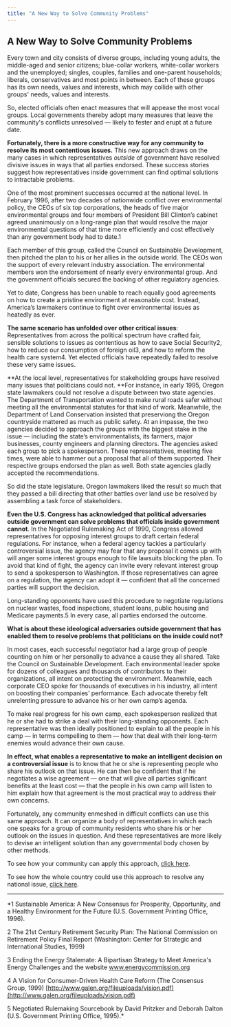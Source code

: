 ```yaml
---
title: "A New Way to Solve Community Problems"
---
```


## A New Way to Solve Community Problems

Every town and city consists of diverse groups, including young adults, the middle-aged and senior citizens; blue-collar workers, white-collar workers and the unemployed; singles, couples, families and one-parent households; liberals, conservatives and most points in between. Each of these groups has its own needs, values and interests, which may collide with other groups' needs, values and interests.  

So, elected officials often enact measures that will appease the most vocal groups. Local governments thereby adopt many measures that leave the community's conflicts unresolved —  likely to fester and erupt at a future date.

**Fortunately, there is a more constructive way for any community to resolve its most contentious issues.** This new approach draws on the many cases in which representatives _outside_ of government have resolved divisive issues in ways that all parties endorsed. These success stories suggest how representatives inside government can find optimal solutions to intractable problems.

One of the most prominent successes occurred at the national level.  In February 1996, after two decades of nationwide conflict over environmental policy, the CEOs of six top corporations, the heads of five major environmental groups and four members of President Bill Clinton’s cabinet agreed unanimously on a long-range plan that would resolve the major environmental questions of that time more efficiently and cost effectively than any government body had to date.1

Each member of this group, called the Council on Sustainable Development, then pitched the plan to his or her allies in the outside world. The CEOs won the support of every relevant industry association. The environmental members won the endorsement of nearly every environmental group. And the government officials secured the backing of other regulatory agencies.

Yet to date, Congress has been unable to reach equally good agreements on how to create a pristine environment at reasonable cost. Instead, America’s lawmakers continue to fight over environmental issues as heatedly as ever.

**The same scenario has unfolded over other critical issues**: Representatives from across the political spectrum have crafted fair, sensible solutions to issues as contentious as how to save Social Security2, how to reduce our consumption of foreign oil3, and how to reform the health care system4. Yet elected officials have repeatedly failed to resolve these very same issues.

**At the local level, representatives for stakeholding groups have resolved many issues that politicians could not. **For instance, in early 1995, Oregon state lawmakers could not resolve a dispute between two state agencies. The Department of Transportation wanted to make rural roads safer without meeting all the environmental statutes for that kind of work. Meanwhile, the Department of Land Conservation insisted that preserviong the Oregon countryside mattered as much as public safety. At an impasse, the two agencies decided to approach the groups with the biggest stake in the issue — including the state’s environmentalists, its farmers, major businesses, county engineers and planning directors. The agencies asked each group to pick a spokesperson. These representatives, meeting five times, were able to hammer out a proposal that all of them supported. Their respective groups endorsed the plan as well. Both state agencies gladly accepted the recommendations.

So did the state legislature. Oregon lawmakers liked the result so much that they passed a bill directing that other battles over land use be resolved by assembling a task force of stakeholders.

**Even the U.S. Congress has acknowledged that political adversaries outside government can solve problems that officials inside government cannot**. In the Negotiated Rulemaking Act of 1990, Congress allowed representatives for opposing interest groups to draft certain federal regulations. For instance, when a federal agency tackles a particularly controversial issue, the agency may fear that any proposal it comes up with will anger some interest groups enough to file lawsuits blocking the plan. To avoid that kind of fight, the agency can invite every relevant interest group to send a spokesperson to Washington. If those representatives can agree on a regulation, the agency can adopt it — confident that all the concerned parties will support the decision.

Long-standing opponents have used this procedure to negotiate regulations on nuclear wastes, food inspections, student loans, public housing and Medicare payments.5 In every case, all parties endorsed the outcome.

**What is about these ideological adversaries outside government that has enabled them to resolve problems that politicians on the inside could not?**

In most cases, each successful negotiator had a large group of people counting on him or her personally to advance a cause they all shared. Take the Council on Sustainable Development. Each environmental leader spoke for dozens of colleagues and thousands of contributors to their organizations, all intent on protecting the environment. Meanwhile, each corporate CEO spoke for thousands of executives in his industry, all intent on boosting their companies’ performance. Each advocate thereby felt unrelenting pressure to advance his or her own camp’s agenda.

To make real progress for his own camp, each spokesperson realized that he or she had to strike a deal with their long-standing opponents. Each representative was then ideally positioned to explain to all the people in his camp — in terms compelling to them — how that deal with their long-term enemies would advance their own cause.

**In effect, what enables a representative to make an intelligent decision on a controversial issue** is to know that he or she is representing people who share his outlook on that issue. He can then be confident that if he negotiates a wise agreement — one that will give all parties significant benefits at the least cost — that the people in his own camp will listen to him explain how that agreement is the most practical way to address their own concerns.

Fortunately, any community enmeshed in difficult conflicts can use this same approach. It can organize a body of representatives in which each one speaks for a group of community residents who share his or her outlook on the issues in question. And these representatives are more likely to devise an intelligent solution than any governmental body chosen by other methods.

To see how your community can apply this approach, [click here][1].

To see how the whole country could use this approach to resolve any national issue, [click here][2].

***

*1 Sustainable America: A New Consensus for Prosperity, Opportunity, and a Healthy Environment for the Future (U.S. Government Printing Office, 1996).

2 The 21st Century Retirement Security Plan: The National Commission on Retirement Policy Final Report (Washington: Center for Strategic and International Studies, 1999)

3 Ending the Energy Stalemate: A Bipartisan Strategy to Meet America's Energy Challenges and the website www.energycommission.org

4 A Vision for Consumer-Driven Health Care Reform (The Consensus Group, 1999) [http://www.galen.org/fileuploads/vision.pdf](http://www.galen.org/fileuploads/vision.pdf)

5 Negotiated Rulemaking Sourcebook by David Pritzker and Deborah Dalton (U.S. Government Printing Office, 1995).*

   [1]: /new-way-solve-community-problems/how-your-community-can-find-representatives.html
   [2]: /new-way-solve-community-problems/how-america-could-resolve-any-issue.html
